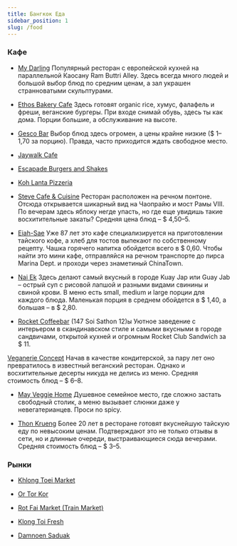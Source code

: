 ```yaml
---
title: Бангкок Еда
sidebar_position: 1
slug: /food
---
```


### Кафе

- [My Darling]()
Популярный ресторан с европейской кухней на параллельной Каосану Ram Buttri Alley. Здесь всегда много людей и большой выбор блюд по средним ценам, а зал украшен странноватыми скульптурами.

- [Ethos Bakery Cafe]()
Здесь готовят organic rice, хумус, фалафель и фреши, веганские бургеры. При входе снимай обувь, здесь ты как дома. Порции большие, а обслуживание на высоте.

- [Gesco Bar]()
Выбор блюд здесь огромен, а цены крайне низкие ($ 1–1,70 за порцию). Правда, часто приходится ждать свободное место.

- [Jaywalk Cafe]() 

- [Escapade Burgers and Shakes]()

- [Koh Lanta Pizzeria]()

- [Steve Cafe & Cuisine]()
Ресторан расположен на речном понтоне. Отсюда открывается шикарный вид на Чаопрайю и мост Рамы VIII. По вечерам здесь яблоку негде упасть, но где еще увидишь такие восхитительные закаты? Средняя цена блюд – $ 4,50–5.

- [Eiah-Sae]() 
Уже 87 лет это кафе специализируется на приготовлении тайского кофе, а хлеб для тостов выпекают по собственному рецепту. Чашка горячего напитка обойдется всего в $ 0,60. Чтобы найти это мини кафе, отправляйся на речном транспорте до пирса Marina Dept. и проходи через знаметиный ChinaTown.

- [Nai Ek]() 
Здесь делают самый вкусный в городе Kuay Jap или Guay Jab – острый суп с рисовой лапшой и разными видами свинины и свиной крови. В меню есть small, medium и large порции для каждого блюда. Маленькая порция в среднем обойдется в $ 1,40, а большая – в $ 2,80.

- [Rocket Coffeebar]() (147 Soi Sathon 12)ы
Уютное заведение с интерьером в скандинавском стиле и самыми вкусными в городе сандвичами, открытой кухней и огромным Rocket Club Sandwich за $ 11.

[Veganerie Concept]()
Начав в качестве кондитерской, за пару лет оно превратилось в известный веганский ресторан. Однако и восхитительные десерты никуда не делись из меню. Средняя стоимость блюд – $ 6–8.

- [May Veggie Home]()
Душевное семейное место, где сложно застать свободный столик, а меню вызывает слюнки даже у невегатерианцев. Проси no spicy.

- [Thon Krueng]()
Более 20 лет в ресторане готовят вкуснейшую тайскую еду по невысоким ценам. Подтверждают это не только отзывы в сети, но и длинные очереди, выстраивающиеся сюда вечерами. Средняя стоимость блюд – $ 3–5.


### Рынки

- [Khlong Toei Market]()

- [Or Tor Kor ]()

- [Rot Fai Market (Train Market)]()

- [Klong Toi Fresh]()

- [Damnoen Saduak]()


